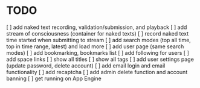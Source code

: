 # TODO

[ ] add naked text recording, validation/submission, and playback
[ ] add stream of consciousness (container for naked texts)
[ ] record naked text time started when submitting to stream
[ ] add search modes (top all time, top in time range, latest) and load more
[ ] add user page (same search modes)
[ ] add bookmarking, bookmarks list
[ ] add following for users
[ ] add space links
[ ] show all titles
[ ] show all tags
[ ] add user settings page (update password, delete account)
[ ] add email login and email functionality
[ ] add recaptcha
[ ] add admin delete function and account banning
[ ] get running on App Engine
